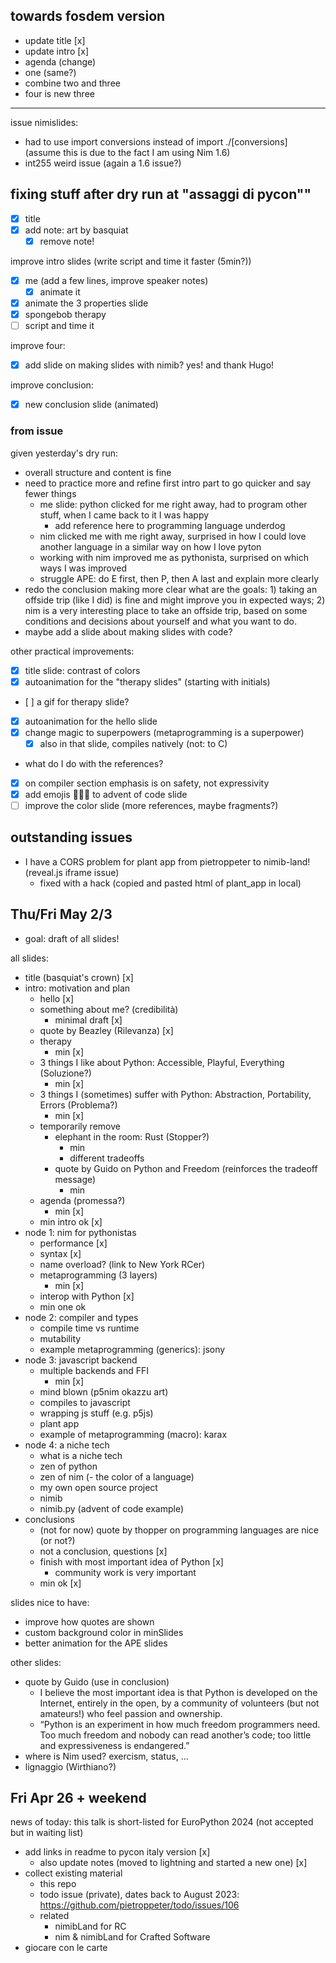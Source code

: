 ## towards fosdem version

- update title [x]
- update intro [x]
- agenda (change)
- one (same?)
- combine two and three
- four is new three


----

issue nimislides:
- had to use import conversions instead of import ./[conversions]
  (assume this is due to the fact I am using Nim 1.6)
- int255 weird issue (again a 1.6 issue?)

## fixing stuff after dry run at "assaggi di pycon""

- [x] title
- [x] add note: art by basquiat
  - [x] remove note!

improve intro slides (write script and time it faster (5min?))
- [x] me (add a few lines, improve speaker notes)
  - [x] animate it
- [x] animate the 3 properties slide
- [x] spongebob therapy
- [ ] script and time it

improve four:
- [x] add slide on making slides with nimib? yes! and thank Hugo!

improve conclusion:
- [x] new conclusion slide (animated)

### from issue

given yesterday's dry run:
- overall structure and content is fine
- need to practice more and refine first intro part to go quicker and say fewer things
  - me slide: python clicked for me right away, had to program other stuff, when I came back to it I was happy
    - add reference here to programming language underdog 
  - nim clicked me with me right away, surprised in how I could love another language in a similar way on how I love pyton
  - working with nim improved me as pythonista, surprised on which ways I was improved
  - struggle APE: do E first, then P, then A last and explain more clearly
- redo the conclusion making more clear what are the goals: 1) taking an offside trip (like I did) is fine and might improve you in expected ways; 2) nim is a very interesting place to take an offside trip, based on some conditions and decisions about yourself and what you want to do.
- maybe add a slide about making slides with code?

other practical improvements:
- [x] title slide: contrast of colors
- [x] autoanimation for the "therapy slides" (starting with initials)
- [ ] a gif for therapy slide?
- [x] autoanimation for the hello slide
- [x] change magic to superpowers (metaprogramming is a superpower)
  - [x] also in that slide, compiles natively (not: to C)
- what do I do with the references? 
- [x] on compiler section emphasis is on safety, not expressivity
- [x] add emojis 🎄👨‍💻 to advent of code slide
- [ ] improve the color slide (more references, maybe fragments?)

## outstanding issues

- I have a CORS problem for plant app from pietroppeter to nimib-land! (reveal.js iframe issue)
  - fixed with a hack (copied and pasted html of plant_app in local)

## Thu/Fri May 2/3

- goal: draft of all slides!

all slides:

- title (basquiat's crown) [x]
- intro: motivation and plan
  - hello [x]
  - something about me? (credibilità)
    - minimal draft [x]
  - quote by Beazley (Rilevanza) [x]
  - therapy
    - min [x]
  - 3 things I like about Python: Accessible, Playful, Everything (Soluzione?)
    - min [x]
  - 3 things I (sometimes) suffer with Python: Abstraction, Portability, Errors (Problema?)
    - min [x]
  - temporarily remove
    - elephant in the room: Rust (Stopper?)
      - min 
      - different tradeoffs
    - quote by Guido on Python and Freedom (reinforces the tradeoff message)
      - min
  - agenda (promessa?)
    - min [x]
  - min intro ok [x]
- node 1: nim for pythonistas
  - performance [x]
  - syntax [x]
  - name overload? (link to New York RCer)
  - metaprogramming (3 layers)
    - min [x] 
  - interop with Python [x]
  - min one ok
- node 2: compiler and types
  - compile time vs runtime
  - mutability
  - example metaprogramming (generics): jsony
- node 3: javascript backend
  - multiple backends and FFI
    - min [x]
  - mind blown (p5nim okazzu art)
  - compiles to javascript
  - wrapping js stuff (e.g. p5js)
  - plant app
  - example of metaprogramming (macro): karax
- node 4: a niche tech
  - what is a niche tech
  - zen of python
  - zen of nim
  (- the color of a language)
  - my own open source project
  - nimib
  - nimib.py (advent of code example)
- conclusions
  - (not for now) quote by thopper on programming languages are nice (or not?)
  - not a conclusion, questions [x]
  - finish with most important idea of Python [x]
    - community work is very important
  - min ok [x]

slides nice to have:
- improve how quotes are shown
- custom background color in minSlides
- better animation for the APE slides

other slides:
- quote by Guido (use in conclusion)
  - I believe the most important idea is that Python is developed on the Internet, entirely in the open, by a community of volunteers (but not amateurs!) who feel passion and ownership.
  - “Python is an experiment in how much freedom programmers need. Too much freedom and nobody can read another’s code; too little and expressiveness is endangered.”
- where is Nim used? exercism, status, ...
- lignaggio (Wirthiano?)

## Fri Apr 26 + weekend

news of today: this talk is short-listed for EuroPython 2024 (not accepted but in waiting list)

- add links in readme to pycon italy version [x]
  - also update notes (moved to lightning and started a new one) [x]
- collect existing material
  - this repo
  - todo issue (private), dates back to August 2023: https://github.com/pietroppeter/todo/issues/106
  - related
    - nimibLand for RC
    - nim & nimibLand for Crafted Software
- giocare con le carte
